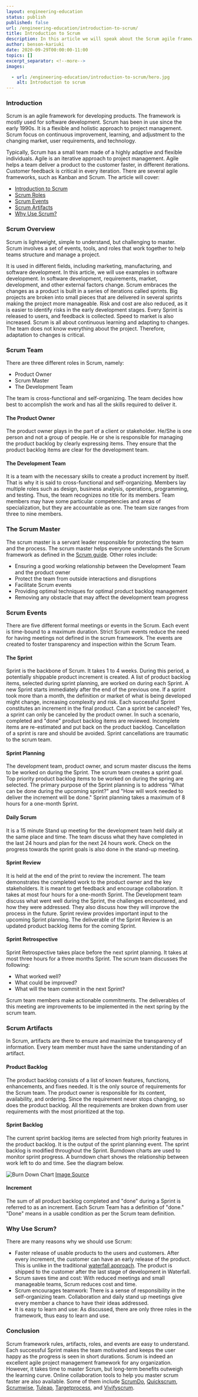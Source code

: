 ```yaml
---
layout: engineering-education
status: publish
published: false
url: /engineering-education/introduction-to-scrum/
title: Introduction to Scrum
description: In this article we will speak about the Scrum agile framework used for development purposes.
author: benson-kariuki
date: 2020-09-29T00:00:00-11:00
topics: []
excerpt_separator: <!--more-->
images:

  - url: /engineering-education/introduction-to-scrum/hero.jpg
    alt: Introduction to scrum
---
```

### Introduction
Scrum is an agile framework for developing products. The framework is mostly used for software development. Scrum has been in use since the early 1990s. It is a flexible and holistic approach to project management. Scrum focus on continuous improvement, learning, and adjustment to the changing market, user requirements, and technology.
<!--more-->

Typically, Scrum has a small team made of a highly adaptive and flexible individuals. Agile is an iterative approach to project management. Agile helps a team deliver a product to the customer faster, in different iterations. Customer feedback is critical in every iteration. There are several agile frameworks, such as Kanban and Scrum. The article will cover:

- [Introduction to Scrum](#Scrum-Overview)
- [Scrum Roles](#Scrum-Team)
- [Scrum Events](#Scrum-Events)
- [Scrum Artifacts](#Scrum-Artifacts)
- [Why Use Scrum?](#Why-Use-Scrum?)

### Scrum Overview
Scrum is lightweight, simple to understand, but challenging to master. Scrum involves a set of events, tools, and roles that work together to help teams structure and manage a project.

It is used in different fields, including marketing, manufacturing, and software development. In this article, we will use examples in software development. In software development, requirements, market, development, and other external factors change. Scrum embraces the changes as a product is built in a series of iterations called sprints. Big projects are broken into small pieces that are delivered in several sprints making the project more manageable. Risk and cost are also reduced, as it is easier to identify risks in the early development stages. Every Sprint is released to users, and feedback is collected. Speed to market is also increased. Scrum is all about continuous learning and adapting to changes. The team does not know everything about the project. Therefore, adaptation to changes is critical.

### Scrum Team
There are three different roles in Scrum, namely:
- Product Owner
- Scrum Master
- The Development Team

The team is cross-functional and self-organizing. The team decides how best to accomplish the work and has all the skills required to deliver it.

#### The Product Owner
The product owner plays in the part of a client or stakeholder. He/She is one person and not a group of people. He or she is responsible for managing the product backlog by clearly expressing items. They ensure that the product backlog items are clear for the development team.

#### The Development Team
It is a team with the necessary skills to create a product increment by itself. That is why it is said to cross-functional and self-organizing. Members lay multiple roles such as design, business analysis, operations, programming, and testing. Thus, the team recognizes no title for its members. Team members may have some particular competencies and areas of specialization, but they are accountable as one. The team size ranges from three to nine members.

### The Scrum Master
The scrum master is a servant leader responsible for protecting the team and the process. The scrum master helps everyone understands the Scrum framework as defined in the [Scrum guide](https://www.scrumguides.org/scrum-guide.html). Other roles include:

- Ensuring a good working relationship between the Development Team and the product owner
- Protect the team from outside interactions and disruptions
- Facilitate Scrum events
- Providing optimal techniques for optimal product backlog management
- Removing any obstacle that may affect the development team progress

### Scrum Events
There are five different formal meetings or events in the Scrum. Each event is time-bound to a maximum duration. Strict Scrum events reduce the need for having meetings not defined in the scrum framework. The events are created to foster transparency and inspection within the Scrum Team.

#### The Sprint
Sprint is the backbone of Scrum. It takes 1 to 4 weeks. During this period, a potentially shippable product increment is created. A list of product backlog items, selected during sprint planning, are worked on during each Sprint. A new Sprint starts immediately after the end of the previous one. If a sprint took more than a month, the definition or market of what is being developed might change, increasing complexity and risk. Each successful Sprint constitutes an increment in the final product. Can a sprint be canceled? Yes, a sprint can only be canceled by the product owner. In such a scenario, completed and "done" product backlog items are reviewed. Incomplete items are re-estimated and put back on the product backlog. Cancellation of a sprint is rare and should be avoided. Sprint cancellations are traumatic to the scrum team.

#### Sprint Planning
The development team, product owner, and scrum master discuss the items to be worked on during the Sprint. The scrum team creates a sprint goal. Top priority product backlog items to be worked on during the spring are selected. The primary purpose of the Sprint planning is to address "What can be done during the upcoming sprint?" and "How will work needed to deliver the increment will be done." Sprint planning takes a maximum of 8 hours for a one-month Sprint.

#### Daily Scrum
It is a 15 minute Stand up meeting for the development team held daily at the same place and time. The team discuss what they have completed in the last 24 hours and plan for the next 24 hours work. Check on the progress towards the sprint goals is also done in the stand-up meeting.

#### Sprint Review
It is held at the end of the print to review the increment. The team demonstrates the completed work to the product owner and the key stakeholders. It is meant to get feedback and encourage collaboration. It takes at most four hours for a one-month Sprint. The Development team discuss what went well during the Sprint, the challenges encountered, and how they were addressed. They also discuss how they will improve the process in the future. Sprint review provides important input to the upcoming Sprint planning. The deliverable of the Sprint Review is an updated product backlog items for the coming Sprint.

#### Sprint Retrospective
Sprint Retrospective takes place before the next sprint planning. It takes at most three hours for a three months Sprint. The scrum team discusses the following:

- What worked well?
- What could be improved?
- What will the team commit in the next Sprint?

Scrum team members make actionable commitments. The deliverables of this meeting are improvements to be implemented in the next spring by the scrum team.

### Scrum Artifacts
In Scrum, artifacts are there to ensure and maximize the transparency of information. Every team member must have the same understanding of an artifact.

#### Product Backlog
The product backlog consists of a list of known features, functions, enhancements, and fixes needed. It is the only source of requirements for the Scrum team. The product owner is responsible for its content, availability, and ordering. Since the requirement never stops changing, so does the product backlog. All the requirements are broken down from user requirements with the most prioritized at the top.

#### Sprint Backlog
The current sprint backlog items are selected from high priority features in the product backlog. It is the output of the sprint planning event. The sprint backlog is modified throughout the Sprint. Burndown charts are used to monitor sprint progress. A burndown chart shows the relationship between work left to do and time. See the diagram below.

![Burn Down Chart](/engineering-education/introduction-to-scrum/burndown-chart-example.jpg)
[Image Source](https://www.visual-paradigm.com/scrum/scrum-burndown-chart/)

#### Increment
The sum of all product backlog completed and "done" during a Sprint is referred to as an increment. Each Scrum Team has a definition of "done." "Done" means in a usable condition as per the Scrum team definition.

### Why Use Scrum?
There are many reasons why we should use Scrum:

- Faster release of usable products to the users and customers. After every increment, the customer can have an early release of the product. This is unlike in the traditional [waterfall approach](https://en.wikipedia.org/wiki/Waterfall_model). The product is shipped to the customer after the last stage of development in Waterfall.
- Scrum saves time and cost: With reduced meetings and small manageable teams, Scrum reduces cost and time.
- Scrum encourages teamwork: There is a sense of responsibility in the self-organizing team. Collaboration and daily stand up meetings give every member a chance to have their ideas addressed.
- It is easy to learn and use: As discussed, there are only three roles in the framework, thus easy to learn and use.

### Conclusion
Scrum framework rules, artifacts, roles, and events are easy to understand. Each successful Sprint makes the team motivated and keeps the user happy as the progress is seen in short durations. Scrum is indeed an excellent agile project management framework for any organization. However, it takes time to master Scrum, but long-term benefits outweigh the learning curve. Online collaboration tools to help you master scrum faster are also available. Some of them include [ScrumDo](https://www.scrumdo.com/), [Quickscrum](https://www.quickscrum.com/), [Scrumwise](https://www.scrumwise.com/), [Tuleap](https://www.tuleap.org/), [Targetprocess](https://www.targetprocess.com/), and [Vivifyscrum](https://www.vivifyscrum.com/).
